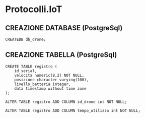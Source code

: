 # Protocolli.IoT

## CREAZIONE DATABASE (PostgreSql)

	CREATEDB db_drone;

## CREAZIONE TABELLA (PostgreSql)

	CREATE TABLE registro (
		id serial,
		velocita numeric(8,2) NOT NULL,
		posizione character varying(100),
		livello_batteria integer,
		data timestamp without time zone
	);

	ALTER TABLE registro ADD COLUMN id_drone int NOT NULL;

	ALTER TABLE registro ADD COLUMN tempo_utilizzo int NOT NULL;